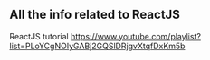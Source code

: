 All the info related to ReactJS
------

ReactJS tutorial https://www.youtube.com/playlist?list=PLoYCgNOIyGABj2GQSlDRjgvXtqfDxKm5b
